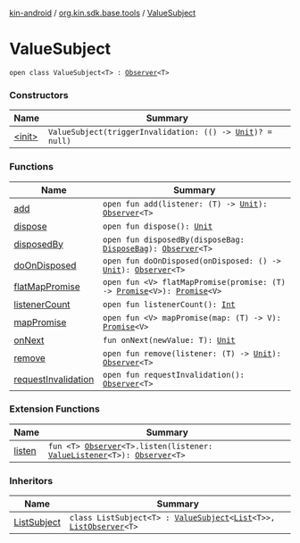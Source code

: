 [kin-android](../../index.md) / [org.kin.sdk.base.tools](../index.md) / [ValueSubject](./index.md)

# ValueSubject

`open class ValueSubject<T> : `[`Observer`](../-observer/index.md)`<T>`

### Constructors

| Name | Summary |
|---|---|
| [&lt;init&gt;](-init-.md) | `ValueSubject(triggerInvalidation: (() -> `[`Unit`](https://kotlinlang.org/api/latest/jvm/stdlib/kotlin/-unit/index.html)`)? = null)` |

### Functions

| Name | Summary |
|---|---|
| [add](add.md) | `open fun add(listener: (T) -> `[`Unit`](https://kotlinlang.org/api/latest/jvm/stdlib/kotlin/-unit/index.html)`): `[`Observer`](../-observer/index.md)`<T>` |
| [dispose](dispose.md) | `open fun dispose(): `[`Unit`](https://kotlinlang.org/api/latest/jvm/stdlib/kotlin/-unit/index.html) |
| [disposedBy](disposed-by.md) | `open fun disposedBy(disposeBag: `[`DisposeBag`](../-dispose-bag/index.md)`): `[`Observer`](../-observer/index.md)`<T>` |
| [doOnDisposed](do-on-disposed.md) | `open fun doOnDisposed(onDisposed: () -> `[`Unit`](https://kotlinlang.org/api/latest/jvm/stdlib/kotlin/-unit/index.html)`): `[`Observer`](../-observer/index.md)`<T>` |
| [flatMapPromise](flat-map-promise.md) | `open fun <V> flatMapPromise(promise: (T) -> `[`Promise`](../-promise/index.md)`<V>): `[`Promise`](../-promise/index.md)`<V>` |
| [listenerCount](listener-count.md) | `open fun listenerCount(): `[`Int`](https://kotlinlang.org/api/latest/jvm/stdlib/kotlin/-int/index.html) |
| [mapPromise](map-promise.md) | `open fun <V> mapPromise(map: (T) -> V): `[`Promise`](../-promise/index.md)`<V>` |
| [onNext](on-next.md) | `fun onNext(newValue: T): `[`Unit`](https://kotlinlang.org/api/latest/jvm/stdlib/kotlin/-unit/index.html) |
| [remove](remove.md) | `open fun remove(listener: (T) -> `[`Unit`](https://kotlinlang.org/api/latest/jvm/stdlib/kotlin/-unit/index.html)`): `[`Observer`](../-observer/index.md)`<T>` |
| [requestInvalidation](request-invalidation.md) | `open fun requestInvalidation(): `[`Observer`](../-observer/index.md)`<T>` |

### Extension Functions

| Name | Summary |
|---|---|
| [listen](../listen.md) | `fun <T> `[`Observer`](../-observer/index.md)`<T>.listen(listener: `[`ValueListener`](../-value-listener/index.md)`<T>): `[`Observer`](../-observer/index.md)`<T>` |

### Inheritors

| Name | Summary |
|---|---|
| [ListSubject](../-list-subject/index.md) | `class ListSubject<T> : `[`ValueSubject`](./index.md)`<`[`List`](https://kotlinlang.org/api/latest/jvm/stdlib/kotlin.collections/-list/index.html)`<T>>, `[`ListObserver`](../-list-observer/index.md)`<T>` |
